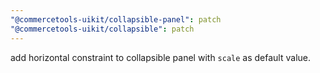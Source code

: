 ```yaml
---
"@commercetools-uikit/collapsible-panel": patch
"@commercetools-uikit/collapsible": patch
---
```


add horizontal constraint to collapsible panel with `scale` as default value.
